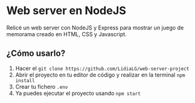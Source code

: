 # Web server en NodeJS

Relicé un web server con NodeJS y Express para mostrar un juego de memorama creado en HTML, CSS y Javascript.

## ¿Cómo usarlo?

 1. Hacer el `git clone https://github.com/LidiaLG/web-server-project`
 2. Abrir el proyecto en tu editor de código y realizar en la terminal `npm install`
 3. Crear tu fichero `.env`
 4. Ya puedes ejecutar el proyecto usando `npm start`
